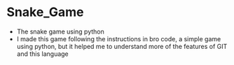 # Snake_Game
- The snake game using python 
- I made this game following the instructions in bro code, a simple game using python, but it helped me to understand more of the features of GIT and this language

